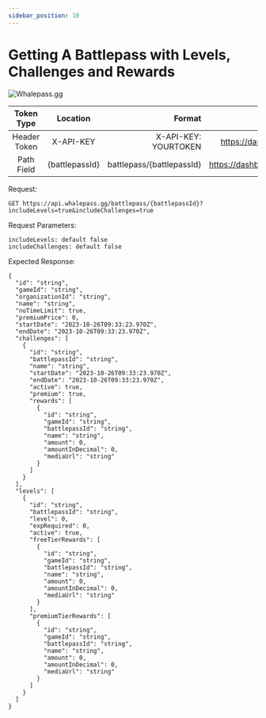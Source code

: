 ```yaml
---
sidebar_position: 10
---
```

# Getting A Battlepass with Levels, Challenges and Rewards

![Whalepass.gg](https://i.imgur.com/zwUqWaS.png)

| Token Type   | Location         | Format                               | Where To Find                              |
|:------------:|:----------------:|--------------------------------------:|-------------------------------------------:|
| Header Token | X-API-KEY        | X-API-KEY: YOURTOKEN                 | https://dashboard.whalepass.gg/api-key     |
| Path Field   | {battlepassId}   | battlepass/{battlepassId}            | https://dashboard.whalepass.gg/campaigns   |

Request:
```http
GET https://api.whalepass.gg/battlepass/{battlepassId}?includeLevels=true&includeChallenges=true
```

Request Parameters:
```http
includeLevels: default false
includeChallenges: default false
```

Expected Response:
```http
{
  "id": "string",
  "gameId": "string",
  "organizationId": "string",
  "name": "string",
  "noTimeLimit": true,
  "premiumPrice": 0,
  "startDate": "2023-10-26T09:33:23.970Z",
  "endDate": "2023-10-26T09:33:23.970Z",
  "challenges": [
    {
      "id": "string",
      "battlepassId": "string",
      "name": "string",
      "startDate": "2023-10-26T09:33:23.970Z",
      "endDate": "2023-10-26T09:33:23.970Z",
      "active": true,
      "premium": true,
      "rewards": [
        {
          "id": "string",
          "gameId": "string",
          "battlepassId": "string",
          "name": "string",
          "amount": 0,
          "amountInDecimal": 0,
          "mediaUrl": "string"
        }
      ]
    }
  ],
  "levels": [
    {
      "id": "string",
      "battlepassId": "string",
      "level": 0,
      "expRequired": 0,
      "active": true,
      "freeTierRewards": [
        {
          "id": "string",
          "gameId": "string",
          "battlepassId": "string",
          "name": "string",
          "amount": 0,
          "amountInDecimal": 0,
          "mediaUrl": "string"
        }
      ],
      "premiumTierRewards": [
        {
          "id": "string",
          "gameId": "string",
          "battlepassId": "string",
          "name": "string",
          "amount": 0,
          "amountInDecimal": 0,
          "mediaUrl": "string"
        }
      ]
    }
  ]
}
```
